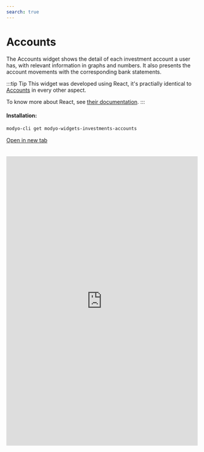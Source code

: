 ```yaml
---
search: true
---
```


# Accounts

The Accounts widget shows the detail of each investment account a user has, with relevant information in graphs and numbers. It also presents the account movements with the corresponding bank statements.

:::tip Tip
This widget was developed using React, it's practially identical to [Accounts](/accounts) in every other aspect.

To know more about React, see [their documentation](https://reactjs.org/). 
:::

#### Installation:

```bash
modyo-cli get modyo-widgets-investments-accounts
```

[Open in new tab](https://widgets.modyo.com/investments/accounts)

<iframe id="widgetFrame" src="https://widgets.modyo.com/investments/accounts" width="100%" frameBorder="0" style="min-height:762px;overflow:auto;margin-top:20px;"/>

| Description                    | Investor Profile Survey                                                                                                                                                                                                                                                                                                                                                                                                                                               |
|----------------------------------|-----------------------------------------------------------------------------------------------------------------------------------------------------------------------------------------------------------------------------------------------------------------------------------------------------------------------------------------------------------------------------------------------------------------------------------------------------------|
| Account Summary             | Groups all of the client's investment accounts. Each investment account has its own tab with detailed information.                                                                                                                                                                                                                                                                                      |
| Investment Account              | Focuses on all the information associated with a specific investment account, presenting the data numerically and graphically. Includes a section to view Dividends Paid as of the day of the consultation and another for shares in the portfolio. Allows users to configure the account, see investment details, obtain statements, track movements, and make payments to the account.                                                                                           |
| Account Settings             | Allows the user to choose a name for the investment account and enable the option of receiving information by email like purchase/sale statements and confirmations (stocks, mutual funds, etc.).                                                                                                                                                                                                           |
| Account Statements             | Displays a list of statements to review within a configurable date range. The statements appear as PDFs that can be downloaded and reviewed.                                                                                                                                                                                                                                                                                      |
| Account Details                | Lists the types of instruments that exist within the investment account. Includes a summary of all the specific instruments that correspond to the type of investment selected. Displays investment escrow, pricing, and distribution information. Through these summaries, you can review the details of the account transaction history. Allows the user to see the movements associated with the investment account. |
| Detailed Account Movements | Delivers a set of options that allow the user to select date periods and movement types, including transfer movements. Shows the specific movements and their detail, as well as all the operations that are pending and not yet completed.                                                                                                                                                                                               |
